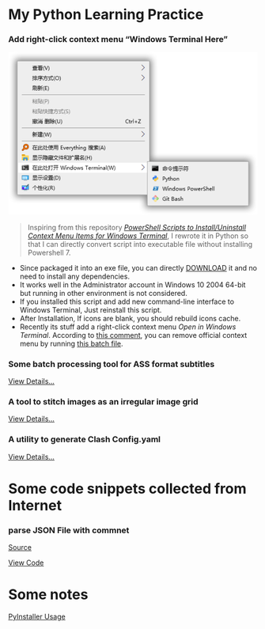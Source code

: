 # My Python Learning Practice

### Add right-click context menu “Windows Terminal Here”

![](AddTerminalToContextMenu/View.png)

> Inspiring from this repository [*PowerShell Scripts to Install/Uninstall Context Menu Items for Windows Terminal*](https://github.com/lextm/windowsterminal-shell), I rewrote it in Python so that I can directly convert script into executable file without installing Powershell 7.

- Since packaged it into an exe file, you can directly [DOWNLOAD](https://github.com/coo11/PythonScript/releases/tag/v0.0.1) it and no need to install any dependencies.
- It works well in the Administrator account in Windows 10 2004 64-bit but running in other environment is not considered.
- If you installed this script and add new command-line interface to Windows Terminal, Just reinstall this script.
- After Installation, If icons are blank, you should rebuild icons cache.
- Recently its stuff add a right-click context menu *Open in Windows Terminal*. According to [this comment](https://github.com/microsoft/terminal/issues/7008#issuecomment-662621638), you can remove official context menu by running [this batch file](AddTerminalToContextMenu/RemoveOpenInWindowsTerminal.cmd).

### Some batch processing tool for ASS format subtitles

[View Details...](ASSPyTools/README.md#ass-字幕相关的批量处理脚本)

### A tool to stitch images as an irregular image grid

[View Details...](IrregularImageStitcher/README.md#不规则多宫格图片拼接)

### A utility to generate Clash Config.yaml

[View Details...](Clash/README.md)

# Some code snippets collected from Internet

### parse JSON File with commnet

[Source](https://zhuanlan.zhihu.com/p/99682140)

[View Code](Snippets\pJSONC.py)

# Some notes 

[PyInstaller Usage](AddTerminalToContextMenu/NOTE.md#使用-pyinstaller-打包)
